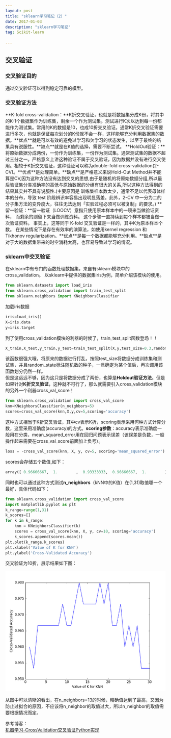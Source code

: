 ```yaml
---
layout: post
title: "sklearn学习笔记（2）"
date: 2017-01-03 
description: "sklearn学习笔记"
tag: Scikit-learn

---
```


<h2> 交叉验证</h2>  
<h3>交叉验证目的</h3>  
通过交叉验证可以得到稳定可靠的模型。  
<h3>交叉验证方法</h3>  
**K-fold cross-validation：**K折交叉验证，也就是将数据集分成K份，将其中的K-1个数据集作为训练集，剩余一个作为测试集。测试进行K次以达到每一份都能作为测试集。常用的K的数据是10，也成10折交叉验证。通常K折交叉验证需要进行多次，也就是保证每次划分的K份就不会一样，这样能够充分利用数据集的数据。**优点**就是可以有效的避免过学习和欠学习的状态发生，以至于最终的结果具有说服性。**缺点**就是在K值的选择，需要不断尝试。  
**HoldOut验证：**将原始数据分成两份，一份作为训练集，一份作为测试集。通常测试集的数据不超过三分之一。严格意义上讲这种验证不属于交叉验证，因为数据并没有进行交叉使用。相较于K折交叉验证，这种验证可以称为double-fold cross-validation(2-CV)。**优点**是处理简单。**缺点**是严格意义来说Hold-Out Method并不能算是CV,因为这种方法没有达到交叉的思想,由于是随机的将原始数据分组,所以最后验证集分类准确率的高低与原始数据的分组有很大的关系,所以这种方法得到的结果其实并不具有说服性.(主要原因是 训练集样本数太少，通常不足以代表母体样本的分布，导致 test 阶段辨识率容易出现明显落差。此外，2-CV 中一分为二的分子集方法的变异度大，往往无法达到「实验过程必须可以被复制」的要求。)    
**留一验证：**留一验证（LOOCV）意指只使用原本样本中的一项来当做验证资料， 而剩余的则留下来当做训练资料。 这个步骤一直持续到每个样本都被当做一次验证资料。 事实上，这等同于 K-fold 交叉验证是一样的，其中K为原本样本个数。 在某些情况下是存在有效率的演算法，如使用kernel regression 和Tikhonov regularization。**优点**是每一个数据都能够充分利用。**缺点**是对于大的数据集带来的时空消耗太高，也容易导致过学习的情况。    
<h3>sklearn中交叉验证</h3>   
在sklearn中有专门的函数处理数据集，来自有sklearn模块中的cross_validation。  
以sklearn中提供的数据集iris为例，简单介绍该模块的使用。  

```python
from sklearn.datasets import load_iris
from sklearn.cross_validation import train_test_split
from sklearn.neighbors import KNeighborsClassifier
```

加载iris数据  

```python
iris=load_iris()
X=iris.data
y=iris.target
```

到了使用cross_validation模块的利器的时候了，train_test_split函数登场！！  

```python
X_train,X_test,y_train,y_test=train_test_split(X,y,test_size=0.3,random_state=4)
```

该函数很强大哦，将原来的数据进行打乱，按照test_size将数据分成训练集和测试集，并且random_state标注随机数的种子，一旦确定为某个值后，再次调用该函数划分仍然一样。  
但是这远远不够，因为这只是将数据分成了两份，也算是**Holdout验证方法**。但是如果针对**K折交叉验证**，这种就不可行了，那么就需要引入cross_validation模块的另外一个利器cross_val_score！  

```python
from sklearn.cross_validation import cross_val_score
knn=KNeighborsClassifier(n_neighbors=5)
scores=cross_val_score(knn,X,y,cv=5,scoring='accuracy')
```

这种方式相当于K折交叉验证，其中cv表示K折，scoring表示采用何种方式计算分数，这里采用准确度(accuracy)的方式。**scoring参数**：accuracy表示准确度一般用在分类，mean_squared_error用在回归问题表示误差（该误差是负数，一般操作起来需要在cross_val_score前面加上负号）。  

```python
loss = -cross_val_score(knn, X, y, cv=5, scoring='mean_squared_error')
```

scores会存储五个数值,如下：  

```python
array([ 0.96666667,  1.        ,  0.93333333,  0.96666667,  1.        ])
```

同时也可以通过这种方式测试**n_neighbors**（kNN中的K值）在(1,31)取值哪一个最好，具体代码如下：  

```python
from sklearn.cross_validation import cross_val_score
import matplotlib.pyplot as plt
k_range=range(1,31)
k_scores=[]
for k in k_range:
    knn = KNeighborsClassifier(k)
    scores = cross_val_score(knn, X, y, cv=10, scoring='accuracy')
    k_scores.append(scores.mean())
plt.plot(k_range,k_scores)
plt.xlabel('Value of K for KNN')
plt.ylabel('Cross-Validated Accuracy')
```

交叉验证为10折，展示结果如下图：  

![](/images/sklearn/figure_1_1.png)



从图中可以清晰的看出，在n_neighbors=13的时候，精确值达到了最高，又因为防止过拟合的原因，不应该将n_neighbor的取值过大，所以n_neighbor的取值需要根据情况而定。  

参考博客：  
[机器学习-CrossValidation交叉验证Python实现](http://blog.csdn.net/dream_angel_z/article/details/47110077)  

